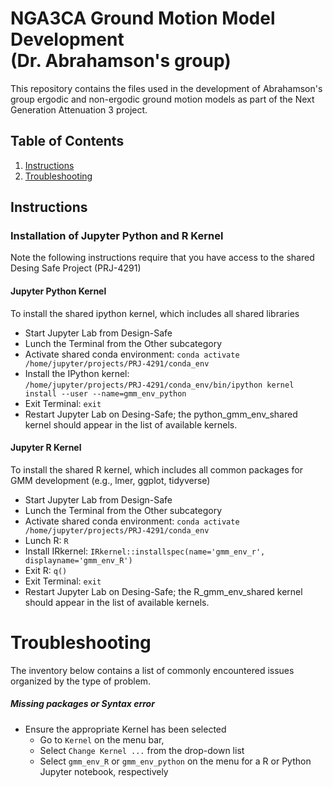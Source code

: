 # NGA3CA Ground Motion Model Development <br> (Dr. Abrahamson's group)
This repository contains the files used in the development of Abrahamson's group ergodic and non-ergodic ground motion models as part of the Next Generation Attenuation 3 project.

## Table of Contents
1. [Instructions](#instructions)
2. [Troubleshooting](#troubleshooting)

## Instructions
### Installation of Jupyter Python and R  Kernel 
Note the following instructions require that you have access to the shared Desing Safe Project (PRJ-4291)

#### Jupyter Python Kernel
To install the shared ipython kernel, which includes all shared libraries
* Start Jupyter Lab from Design-Safe
* Lunch the Terminal from the Other subcategory
* Activate shared conda environment: `conda activate /home/jupyter/projects/PRJ-4291/conda_env`
* Install the IPython kernel: <br> `/home/jupyter/projects/PRJ-4291/conda_env/bin/ipython kernel install --user --name=gmm_env_python`
* Exit Terminal: `exit`
* Restart Jupyter Lab on Desing-Safe; the python_gmm_env_shared kernel should appear in the list of available kernels.
#### Jupyter R Kernel
To install the shared R kernel, which includes all common packages for GMM development (e.g., lmer, ggplot, tidyverse)
* Start Jupyter Lab from Design-Safe
* Lunch the Terminal from the Other subcategory
* Activate shared conda environment: `conda activate /home/jupyter/projects/PRJ-4291/conda_env`
* Lunch R: `R`
* Install IRkernel: `IRkernel::installspec(name='gmm_env_r', displayname='gmm_env_R')`
* Exit R: `q()`
* Exit Terminal: `exit`
* Restart Jupyter Lab on Desing-Safe; the R_gmm_env_shared kernel should appear in the list of available kernels.

# Troubleshooting
The inventory below contains a list of commonly encountered issues organized by the type of problem.

##### Missing packages or Syntax error
 * Ensure the appropriate Kernel has been selected
   * Go to `Kernel` on the menu bar,
   * Select `Change Kernel ...` from the drop-down list
   * Select `gmm_env_R` or `gmm_env_python` on the menu for a R or Python Jupyter notebook, respectively 
